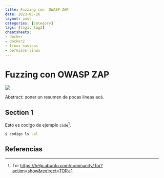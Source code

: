 ```yaml
---
title: Fuzzing con  OWASP ZAP
date: 2023-05-26
layout: post
categories: [category]
tags: [tag1, tag2]
cheatsheets:
- docker
- docker2
- linux-basicos
- permisos-linux
---
```


# Fuzzing con  OWASP ZAP

![](https://i.imgur.com/mk3zsxU.jpg)

Abstract: poner un resumen de pocas lineas acá. 
<!--more-->

## Section 1
Esto es codigo de ejemplo `code`[^tor].
```bash
$ codigo ls -al
```

## Referencias
[^tor]: Tor https://help.ubuntu.com/community/Tor?action=show&redirect=TOR